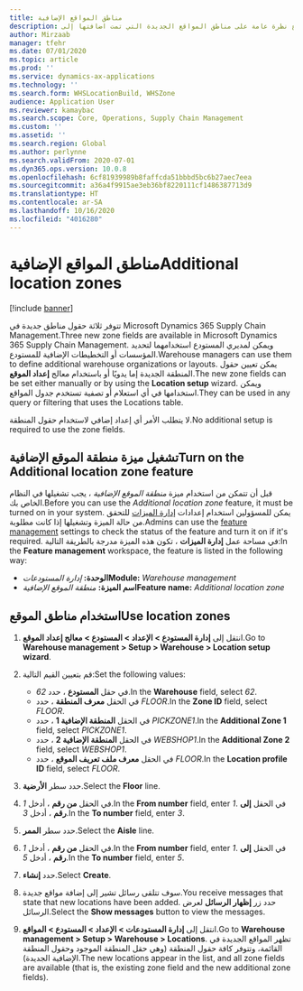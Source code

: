 ```yaml
---
title: مناطق المواقع الإضافية
description: يوفر هذا الموضوع نظرة عامة على مناطق المواقع الجديدة التي تمت اضافتها إلى Microsoft Dynamics 365 Supply Chain Management.
author: Mirzaab
manager: tfehr
ms.date: 07/01/2020
ms.topic: article
ms.prod: ''
ms.service: dynamics-ax-applications
ms.technology: ''
ms.search.form: WHSLocationBuild, WHSZone
audience: Application User
ms.reviewer: kamaybac
ms.search.scope: Core, Operations, Supply Chain Management
ms.custom: ''
ms.assetid: ''
ms.search.region: Global
ms.author: perlynne
ms.search.validFrom: 2020-07-01
ms.dyn365.ops.version: 10.0.8
ms.openlocfilehash: 6cf81939989b8faffcda51bbbd5bc6b27aec7eea
ms.sourcegitcommit: a36a4f9915ae3eb36bf8220111cf1486387713d9
ms.translationtype: HT
ms.contentlocale: ar-SA
ms.lasthandoff: 10/16/2020
ms.locfileid: "4016280"
---
```

# <a name="additional-location-zones"></a><span data-ttu-id="28a61-103">مناطق المواقع الإضافية</span><span class="sxs-lookup"><span data-stu-id="28a61-103">Additional location zones</span></span>

[!include [banner](../includes/banner.md)]

<span data-ttu-id="28a61-104">تتوفر ثلاثة حقول مناطق جديدة في Microsoft Dynamics 365 Supply Chain Management.</span><span class="sxs-lookup"><span data-stu-id="28a61-104">Three new zone fields are available in Microsoft Dynamics 365 Supply Chain Management.</span></span> <span data-ttu-id="28a61-105">ويمكن لمديري المستودع استخدامهما لتحديد المؤسسات أو التخطيطات الإضافية للمستودع.</span><span class="sxs-lookup"><span data-stu-id="28a61-105">Warehouse managers can use them to define additional warehouse organizations or layouts.</span></span> <span data-ttu-id="28a61-106">يمكن تعيين حقول المنطقة الجديدة إما يدويًا أو باستخدام معالج **إعداد الموقع**.</span><span class="sxs-lookup"><span data-stu-id="28a61-106">The new zone fields can be set either manually or by using the **Location setup** wizard.</span></span> <span data-ttu-id="28a61-107">ويمكن استخدامها في أي استعلام أو تصفية تستخدم جدول المواقع.</span><span class="sxs-lookup"><span data-stu-id="28a61-107">They can be used in any query or filtering that uses the Locations table.</span></span>

<span data-ttu-id="28a61-108">لا يتطلب الأمر أي إعداد إضافي لاستخدام حقول المنطقة.</span><span class="sxs-lookup"><span data-stu-id="28a61-108">No additional setup is required to use the zone fields.</span></span>

## <a name="turn-on-the-additional-location-zone-feature"></a><span data-ttu-id="28a61-109">تشغيل ميزة منطقة الموقع الإضافية</span><span class="sxs-lookup"><span data-stu-id="28a61-109">Turn on the Additional location zone feature</span></span>

<span data-ttu-id="28a61-110">قبل أن تتمكن من استخدام ميزة *منطقة الموقع الإضافية* ، يجب تشغيلها في النظام الخاص بك.</span><span class="sxs-lookup"><span data-stu-id="28a61-110">Before you can use the *Additional location zone* feature, it must be turned on in your system.</span></span> <span data-ttu-id="28a61-111">يمكن للمسؤولين استخدام إعدادات [إدارة الميزات](../../fin-ops-core/fin-ops/get-started/feature-management/feature-management-overview.md) للتحقق من حالة الميزة وتشغيلها إذا كانت مطلوبة.</span><span class="sxs-lookup"><span data-stu-id="28a61-111">Admins can use the [feature management](../../fin-ops-core/fin-ops/get-started/feature-management/feature-management-overview.md) settings to check the status of the feature and turn it on if it's required.</span></span> <span data-ttu-id="28a61-112">في مساحة عمل **إدارة الميزات** ، تكون هذه الميزة مدرجة بالطريقة التالية:</span><span class="sxs-lookup"><span data-stu-id="28a61-112">In the **Feature management** workspace, the feature is listed in the following way:</span></span>

- <span data-ttu-id="28a61-113">**الوحدة:** *إدارة المستودعات*</span><span class="sxs-lookup"><span data-stu-id="28a61-113">**Module:** *Warehouse management*</span></span>
- <span data-ttu-id="28a61-114">**اسم الميزة:** *منطقة الموقع الإضافية*</span><span class="sxs-lookup"><span data-stu-id="28a61-114">**Feature name:** *Additional location zone*</span></span>

## <a name="use-location-zones"></a><span data-ttu-id="28a61-115">استخدام مناطق الموقع</span><span class="sxs-lookup"><span data-stu-id="28a61-115">Use location zones</span></span>

1. <span data-ttu-id="28a61-116">انتقل إلى **إدارة المستودع \> الإعداد \> المستودع \> معالج إعداد الموقع**.</span><span class="sxs-lookup"><span data-stu-id="28a61-116">Go to **Warehouse management \> Setup \> Warehouse \> Location setup wizard**.</span></span>
2. <span data-ttu-id="28a61-117">قم بتعيين القيم التالية:</span><span class="sxs-lookup"><span data-stu-id="28a61-117">Set the following values:</span></span>

    - <span data-ttu-id="28a61-118">في حقل **المستودع** ، حدد _62_.</span><span class="sxs-lookup"><span data-stu-id="28a61-118">In the **Warehouse** field, select _62_.</span></span>
    - <span data-ttu-id="28a61-119">في الحقل **معرف المنطقة** ، حدد _FLOOR_.</span><span class="sxs-lookup"><span data-stu-id="28a61-119">In the **Zone ID** field, select _FLOOR_.</span></span>
    - <span data-ttu-id="28a61-120">في الحقل **المنطقة الإضافية 1** ، حدد _PICKZONE1_.</span><span class="sxs-lookup"><span data-stu-id="28a61-120">In the **Additional Zone 1** field, select _PICKZONE1_.</span></span>
    - <span data-ttu-id="28a61-121">في الحقل **المنطقة الإضافية 2** ، حدد _WEBSHOP1_.</span><span class="sxs-lookup"><span data-stu-id="28a61-121">In the **Additional Zone 2** field, select _WEBSHOP1_.</span></span>
    - <span data-ttu-id="28a61-122">في الحقل **معرف ملف تعريف الموقع** ، حدد _FLOOR_.</span><span class="sxs-lookup"><span data-stu-id="28a61-122">In the **Location profile ID** field, select _FLOOR_.</span></span>

3. <span data-ttu-id="28a61-123">حدد سطر **الأرضية**.</span><span class="sxs-lookup"><span data-stu-id="28a61-123">Select the **Floor** line.</span></span>
4. <span data-ttu-id="28a61-124">في الحقل **‏من رقم** ، أدخل _1_.</span><span class="sxs-lookup"><span data-stu-id="28a61-124">In the **From number** field, enter _1_.</span></span> <span data-ttu-id="28a61-125">في الحقل **‏إلى رقم** ، أدخل _3_.</span><span class="sxs-lookup"><span data-stu-id="28a61-125">In the **To number** field, enter _3_.</span></span>
5. <span data-ttu-id="28a61-126">حدد سطر **الممر**.</span><span class="sxs-lookup"><span data-stu-id="28a61-126">Select the **Aisle** line.</span></span>
6. <span data-ttu-id="28a61-127">في الحقل **‏من رقم** ، أدخل _1_.</span><span class="sxs-lookup"><span data-stu-id="28a61-127">In the **From number** field, enter _1_.</span></span> <span data-ttu-id="28a61-128">في الحقل **‏إلى رقم** ، أدخل _5_.</span><span class="sxs-lookup"><span data-stu-id="28a61-128">In the **To number** field, enter _5_.</span></span>
7. <span data-ttu-id="28a61-129">حدد **إنشاء**.</span><span class="sxs-lookup"><span data-stu-id="28a61-129">Select **Create**.</span></span>
8. <span data-ttu-id="28a61-130">سوف تتلقى رسائل تشير إلى إضافة مواقع جديدة.</span><span class="sxs-lookup"><span data-stu-id="28a61-130">You receive messages that state that new locations have been added.</span></span> <span data-ttu-id="28a61-131">حدد زر **إظهار الرسائل** لعرض الرسائل.</span><span class="sxs-lookup"><span data-stu-id="28a61-131">Select the **Show messages** button to view the messages.</span></span>
9. <span data-ttu-id="28a61-132">انتقل إلى **إدارة المستودعات \> الإعداد \> المستودع \> المواقع**.</span><span class="sxs-lookup"><span data-stu-id="28a61-132">Go to **Warehouse management \> Setup \> Warehouse \> Locations**.</span></span> <span data-ttu-id="28a61-133">تظهر المواقع الجديدة في القائمة، وتتوفر كافة حقول المنطقة (وهي حقل المنطقة الموجود وحقول المنطقة الإضافية الجديدة).</span><span class="sxs-lookup"><span data-stu-id="28a61-133">The new locations appear in the list, and all zone fields are available (that is, the existing zone field and the new additional zone fields).</span></span>
